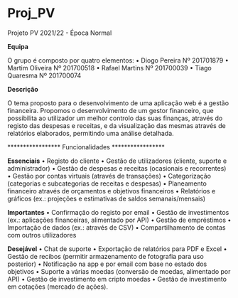# Proj_PV
Projeto PV 2021/22 - Época Normal

**Equipa**

O grupo é composto por quatro elementos:
• Diogo Pereira Nº 201701879
• Martim Oliveira Nº 201700518
• Rafael Martins Nº 201700039
• Tiago Quaresma Nº 201700074


**Descrição**

O tema proposto para o desenvolvimento de uma aplicação web é a gestão financeira.
Propomos o desenvolvimento de um gestor financeiro, que possibilita ao utilizador um melhor 
controlo das suas finanças, através do registo das despesas e receitas, e da visualização das 
mesmas através de relatórios elaborados, permitindo uma análise detalhada.


***************** Funcionalidades *****************


**Essenciais**
• Registo do cliente
• Gestão de utilizadores (cliente, suporte e administrador)
• Gestão de despesas e receitas (ocasionais e recorrentes)
• Gestão por contas virtuais (através de transações)
• Categorização (categorias e subcategorias de receitas e despesas)
• Planeamento financeiro através de orçamentos e objetivos financeiros
• Relatórios e gráficos (ex.: projeções e estimativas de saldos semanais/mensais)

**Importantes**
• Confirmação do registo por email
• Gestão de investimentos (ex.: aplicações financeiras, alimentado por API)
• Gestão de empréstimos
• Importação de dados (ex.: através de CSV)
• Compartilhamento de contas com outros utilizadores

**Desejável**
• Chat de suporte
• Exportação de relatórios para PDF e Excel
• Gestão de recibos (permitir armazenamento de fotografia para uso posterior)
• Notificação na app e por email com base no estado dos objetivos
• Suporte a várias moedas (conversão de moedas, alimentado por API)
• Gestão de investimento em cripto moedas
• Gestão de investimento em cotações (mercado de ações).
